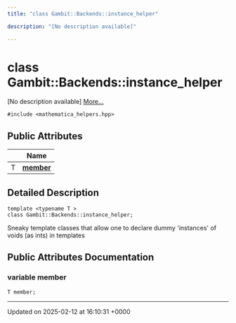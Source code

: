 ```yaml
---
title: "class Gambit::Backends::instance_helper"

description: "[No description available]"

---
```


# class Gambit::Backends::instance_helper



[No description available] [More...](#detailed-description)


`#include <mathematica_helpers.hpp>`

## Public Attributes

|                | Name           |
| -------------- | -------------- |
| T | **[member](/documentation/code/classes/classgambit_1_1backends_1_1instance__helper/#variable-member)**  |

## Detailed Description

```
template <typename T >
class Gambit::Backends::instance_helper;
```


Sneaky template classes that allow one to declare dummy 'instances' of voids (as ints) in templates 

## Public Attributes Documentation

### variable member

```
T member;
```


-------------------------------

Updated on 2025-02-12 at 16:10:31 +0000